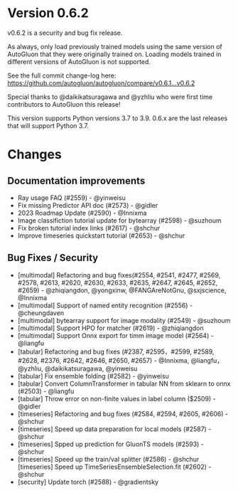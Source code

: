# Version 0.6.2

v0.6.2 is a security and bug fix release.

As always, only load previously trained models using the same version of AutoGluon that they were originally trained on.
Loading models trained in different versions of AutoGluon is not supported.

See the full commit change-log here: https://github.com/autogluon/autogluon/compare/v0.6.1...v0.6.2

Special thanks to  @daikikatsuragawa and @yzhliu who were first time contributors to AutoGluon this release!

This version supports Python versions 3.7 to 3.9. 0.6.x are the last releases that will support Python 3.7.

# Changes

## Documentation improvements

- Ray usage FAQ (#2559) - @yinweisu
- Fix missing Predictor API doc (#2573) - @gidler
- 2023 Roadmap Update (#2590) - @Innixma
- Image classifiction tutorial update for bytearray (#2598) - @suzhoum
- Fix broken tutorial index links (#2617) - @shchur
- Improve timeseries quickstart tutorial (#2653) - @shchur


## Bug Fixes / Security

- [multimodal] Refactoring and bug fixes(#2554, #2541, #2477, #2569, #2578, #2613, #2620, #2630, #2633, #2635, #2647, #2645, #2652, #2659) - @zhiqiangdon, @yongxinw, @FANGAreNotGnu, @sxjscience, @Innixma
- [multimodal] Support of named entity recognition (#2556) - @cheungdaven
- [multimodal] bytearray support for image modality (#2549) - @suzhoum
- [multimodal] Support HPO for matcher (#2619) - @zhiqiangdon
- [multimodal] Support Onnx export for timm image model (#2564) - @liangfu
- [tabular] Refactoring and bug fixes (#2387, #2595，#2599, #2589, #2628, #2376, #2642, #2646, #2650, #2657) - @Innixma, @liangfu， @yzhliu, @daikikatsuragawa, @yinweisu
- [tabular] Fix ensemble folding (#2582) - @yinweisu
- [tabular] Convert ColumnTransformer in tabular NN from sklearn to onnx (#2503) - @liangfu 
- [tabular] Throw error on non-finite values in label column ($2509) - @gidler
- [timeseries] Refactoring and bug fixes (#2584, #2594, #2605, #2606) - @shchur
- [timeseries] Speed up data preparation for local models (#2587) - @shchur
- [timeseries] Spped up prediction for GluonTS models (#2593) - @shchur
- [timeseries] Speed up the train/val splitter (#2586) - @shchur
  [timeseries] Speed up TimeSeriesEnsembleSelection.fit (#2602) - @shchur
- [security] Update torch (#2588) - @gradientsky
